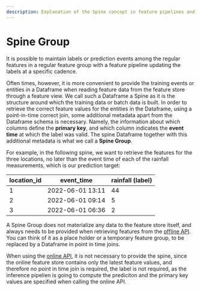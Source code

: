 ```yaml
---
description: Explanation of the Spine concept in feature pipelines and training dataset creation.
---
```


# Spine Group

It is possible to maintain labels or prediction events among the regular features in a regular feature group
with a feature pipeline updating the labels at a specific cadence.

Often times, however, it is more convenient to provide the training events or entities in a Dataframe when reading
feature data from the feature store through a feature view. We call such a Dataframe a Spine as it is the structure around which
the training data or batch data is built.
In order to retrieve the correct feature values for the entities in the Dataframe, using
a point-in-time correct join, some additional metadata apart from the Dataframe schema is necessary. Namely, the information about which
columns define the **primary key**, and which column indicates the **event time** at which the label was valid.
The spine Dataframe together with this additional metadata is what we call a **Spine Group**.

For example, in the following spine, we want to retrieve the features for the three locations, no later than the event time of each of the rainfall
measurements, which is our prediction target:

| location_id | event_time       | rainfall (label) |
| ----------- | ---------------- | -----------------|
| 1           | 2022-06-01 13:11 | 44               |
| 2           | 2022-06-01 09:14 | 5                |
| 3           | 2022-06-01 06:36 | 2                |

A Spine Group does not materialize any data to the feature store itself, and always needs to be provided when retrieving features from the [offline API](../feature_view/offline_api.md).
You can think of it as a place holder or a temporary feature group, to be replaced by a Dataframe in point in time joins.

When using the [online API](../feature_view/online_api.md), it is not necessary to provide the spine, since the online feature store contains only the latest feature values, and therefore
no point in time join is required, the label is not required, as the inference pipelien is going to compute the prediciton
and the primary key values are specified when calling the online API.
